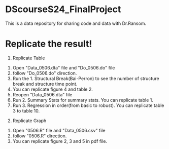 # DScourseS24_FinalProject
This is a data repository for sharing code and data with Dr.Ransom.

# Replicate the result!

1. Replicate Table
  1) Open "Data_0506.dta" file and "Do_0506.do" file
  2) follow "Do_0506.do" direction.
  3) Run the 1. Structural Break(Bai-Perron) to see the number of structure break and structure time point.
  4) You can replicate figure 4 and table 2.
  5) Reopen "Data_0506.dta" file
  6) Run 2. Summary Stats for summary stats. You can replicate table 1.
  7) Run 3. Regression in order(from basic to robust). You can replicate table 3 to table 10.

2. Replicate Graph
  1) Open "0506.R" file and "Data_0506.csv" file
  2) follow "0506.R" direction.
  3) You can replicate figure 2, 3 and 5 in pdf file. 

